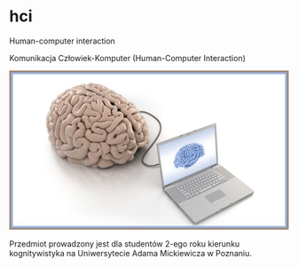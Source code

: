 # hci
Human-computer interaction

Komunikacja Człowiek-Komputer (Human-Computer Interaction)

![BCI](images/bci.jpg)

Przedmiot prowadzony jest dla studentów 2-ego roku kierunku kognitywistyka na Uniwersytecie Adama Mickiewicza w Poznaniu.
